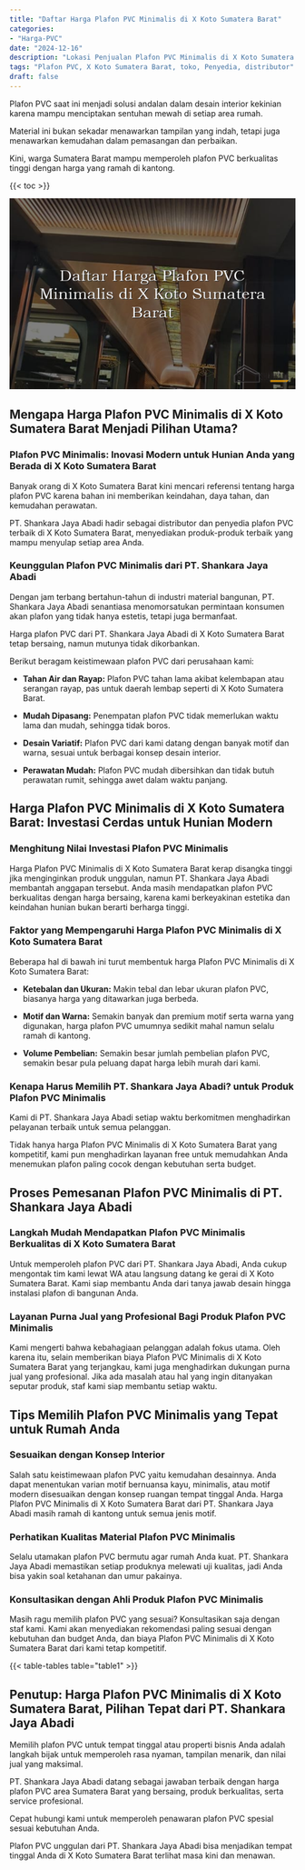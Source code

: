 ```yaml
---
title: "Daftar Harga Plafon PVC Minimalis di X Koto Sumatera Barat"
categories: 
- "Harga-PVC"
date: "2024-12-16"
description: "Lokasi Penjualan Plafon PVC Minimalis di X Koto Sumatera Barat untuk tempat tinggal, office, serta ritel. Material berkualitas, pilihan motif, pilihan warna elegan, beserta jasa instalasi ditangani oleh tim ahli serta jaminan resmi!|Jasa distribusi Plafon PVC Minimalis di X Koto Sumatera Barat bagi kebutuhan rumah, perkantoran, maupun toko, beserta material berkualitas dan pemasangan oleh teknisi berpengalaman serta kepastian resmi.|Alternatif Plafon PVC Minimalis di X Koto Sumatera Barat yang andal bagi tempat tinggal, perkantoran, dan gerai, dengan material unggulan dan pemasangan oleh teknisi profesional serta jaminan resmi.|Penyediaan Plafon PVC Minimalis di X Koto Sumatera Barat bagi tempat tinggal, office, dan toko, dengan produk berkualitas dan instalasi dikerjakan oleh tenaga ahli ahli, dilengkapi dengan kepastian resmi.}"
tags: "Plafon PVC, X Koto Sumatera Barat, toko, Penyedia, distributor"
draft: false
---
```


Plafon PVC saat ini menjadi solusi andalan dalam desain interior kekinian karena mampu menciptakan sentuhan mewah di setiap area rumah.

Material ini bukan sekadar menawarkan tampilan yang indah, tetapi juga menawarkan kemudahan dalam pemasangan dan perbaikan.

Kini, warga Sumatera Barat mampu memperoleh plafon PVC berkualitas tinggi dengan harga yang ramah di kantong.

{{< toc >}}

![Daftar Harga Plafon PVC Minimalis di X Koto Sumatera Barat](/images/Harga-PVC/Daftar-Harga-Plafon-PVC-Minimalis-di-X-Koto-Sumatera-Barat.png)


## Mengapa Harga Plafon PVC Minimalis di X Koto Sumatera Barat Menjadi Pilihan Utama?

### Plafon PVC Minimalis: Inovasi Modern untuk Hunian Anda yang Berada di X Koto Sumatera Barat

Banyak orang di X Koto Sumatera Barat kini mencari referensi tentang harga plafon PVC karena bahan ini memberikan keindahan, daya tahan, dan kemudahan perawatan.

PT. Shankara Jaya Abadi hadir sebagai distributor dan penyedia plafon PVC terbaik di X Koto Sumatera Barat, menyediakan produk-produk terbaik yang mampu menyulap setiap area Anda.

### Keunggulan Plafon PVC Minimalis dari PT. Shankara Jaya Abadi

Dengan jam terbang bertahun-tahun di industri material bangunan, PT. Shankara Jaya Abadi senantiasa menomorsatukan permintaan konsumen akan plafon yang tidak hanya estetis, tetapi juga bermanfaat.

Harga plafon PVC dari PT. Shankara Jaya Abadi di X Koto Sumatera Barat tetap bersaing, namun mutunya tidak dikorbankan.

Berikut beragam keistimewaan plafon PVC dari perusahaan kami:

- **Tahan Air dan Rayap:** Plafon PVC tahan lama akibat kelembapan atau serangan rayap, pas untuk daerah lembap seperti di X Koto Sumatera Barat.

- **Mudah Dipasang:** Penempatan plafon PVC tidak memerlukan waktu lama dan mudah, sehingga tidak boros.

- **Desain Variatif:** Plafon PVC dari kami datang dengan banyak motif dan warna, sesuai untuk berbagai konsep desain interior.

- **Perawatan Mudah:** Plafon PVC mudah dibersihkan dan tidak butuh perawatan rumit, sehingga awet dalam waktu panjang.

## Harga Plafon PVC Minimalis di X Koto Sumatera Barat: Investasi Cerdas untuk Hunian Modern

### Menghitung Nilai Investasi Plafon PVC Minimalis

Harga Plafon PVC Minimalis di X Koto Sumatera Barat kerap disangka tinggi jika menginginkan produk unggulan, namun PT. Shankara Jaya Abadi membantah anggapan tersebut. Anda masih mendapatkan plafon PVC berkualitas dengan harga bersaing, karena kami berkeyakinan estetika dan keindahan hunian bukan berarti berharga tinggi.

### Faktor yang Mempengaruhi Harga Plafon PVC Minimalis di X Koto Sumatera Barat

Beberapa hal di bawah ini turut membentuk harga Plafon PVC Minimalis di X Koto Sumatera Barat:

- **Ketebalan dan Ukuran:** Makin tebal dan lebar ukuran plafon PVC, biasanya harga yang ditawarkan juga berbeda.

- **Motif dan Warna:** Semakin banyak dan premium motif serta warna yang digunakan, harga plafon PVC umumnya sedikit mahal namun selalu ramah di kantong.

- **Volume Pembelian:** Semakin besar jumlah pembelian plafon PVC, semakin besar pula peluang dapat harga lebih murah dari kami.

### Kenapa Harus Memilih PT. Shankara Jaya Abadi? untuk Produk Plafon PVC Minimalis

Kami di PT. Shankara Jaya Abadi setiap waktu berkomitmen menghadirkan pelayanan terbaik untuk semua pelanggan.

Tidak hanya harga Plafon PVC Minimalis di X Koto Sumatera Barat yang kompetitif, kami pun menghadirkan layanan free untuk memudahkan Anda menemukan plafon paling cocok dengan kebutuhan serta budget.

## Proses Pemesanan Plafon PVC Minimalis di PT. Shankara Jaya Abadi

### Langkah Mudah Mendapatkan Plafon PVC Minimalis Berkualitas di X Koto Sumatera Barat

Untuk memperoleh plafon PVC dari PT. Shankara Jaya Abadi, Anda cukup mengontak tim kami lewat WA atau langsung datang ke gerai di X Koto Sumatera Barat. Kami siap membantu Anda dari tanya jawab desain hingga instalasi plafon di bangunan Anda.

### Layanan Purna Jual yang Profesional Bagi Produk Plafon PVC Minimalis

Kami mengerti bahwa kebahagiaan pelanggan adalah fokus utama. Oleh karena itu, selain memberikan biaya Plafon PVC Minimalis di X Koto Sumatera Barat yang terjangkau, kami juga menghadirkan dukungan purna jual yang profesional. Jika ada masalah atau hal yang ingin ditanyakan seputar produk, staf kami siap membantu setiap waktu.

## Tips Memilih Plafon PVC Minimalis yang Tepat untuk Rumah Anda

### Sesuaikan dengan Konsep Interior

Salah satu keistimewaan plafon PVC yaitu kemudahan desainnya. Anda dapat menentukan varian motif bernuansa kayu, minimalis, atau motif modern disesuaikan dengan konsep ruangan tempat tinggal Anda. Harga Plafon PVC Minimalis di X Koto Sumatera Barat dari PT. Shankara Jaya Abadi masih ramah di kantong untuk semua jenis motif.

### Perhatikan Kualitas Material Plafon PVC Minimalis

Selalu utamakan plafon PVC bermutu agar rumah Anda kuat. PT. Shankara Jaya Abadi memastikan setiap produknya melewati uji kualitas, jadi Anda bisa yakin soal ketahanan dan umur pakainya.

### Konsultasikan dengan Ahli Produk Plafon PVC Minimalis

Masih ragu memilih plafon PVC yang sesuai? Konsultasikan saja dengan staf kami. Kami akan menyediakan rekomendasi paling sesuai dengan kebutuhan dan budget Anda, dan biaya Plafon PVC Minimalis di X Koto Sumatera Barat dari kami tetap kompetitif.

{{< table-tables table="table1" >}}

## Penutup: Harga Plafon PVC Minimalis di X Koto Sumatera Barat, Pilihan Tepat dari PT. Shankara Jaya Abadi

Memilih plafon PVC untuk tempat tinggal atau properti bisnis Anda adalah langkah bijak untuk memperoleh rasa nyaman, tampilan menarik, dan nilai jual yang maksimal.

PT. Shankara Jaya Abadi datang sebagai jawaban terbaik dengan harga plafon PVC area Sumatera Barat yang bersaing, produk berkualitas, serta service profesional.

Cepat hubungi kami untuk memperoleh penawaran plafon PVC spesial sesuai kebutuhan Anda.

Plafon PVC unggulan dari PT. Shankara Jaya Abadi bisa menjadikan tempat tinggal Anda di X Koto Sumatera Barat terlihat masa kini dan menawan.